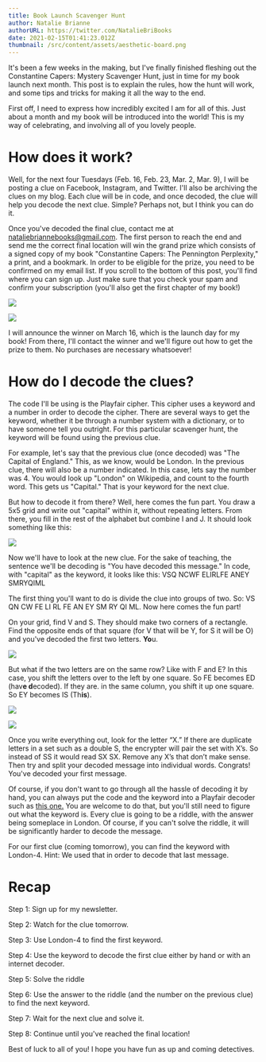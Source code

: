 ```yaml
---
title: Book Launch Scavenger Hunt
author: Natalie Brianne
authorURL: https://twitter.com/NatalieBriBooks
date: 2021-02-15T01:41:23.012Z
thumbnail: /src/content/assets/aesthetic-board.png
---
```

It's been a few weeks in the making, but I've finally finished fleshing out the Constantine Capers: Mystery Scavenger Hunt, just in time for my book launch next month. This post is to explain the rules, how the hunt will work, and some tips and tricks for making it all the way to the end.

First off, I need to express how incredibly excited I am for all of this. Just about a month and my book will be introduced into the world! This is my way of celebrating, and involving all of you lovely people.

# How does it work?

Well, for the next four Tuesdays (Feb. 16, Feb. 23, Mar. 2, Mar. 9), I will be posting a clue on Facebook, Instagram, and Twitter. I'll also be archiving the clues on my blog. Each clue will be in code, and once decoded, the clue will help you decode the next clue. Simple? Perhaps not, but I think you can do it. 

Once you've decoded the final clue, contact me at nataliebriannebooks@gmail.com. The first person to reach the end and send me the correct final location will win the grand prize which consists of a signed copy of my book "Constantine Capers: The Pennington Perplexity," a print, and a bookmark. In order to be eligible for the prize, you need to be confirmed on my email list. If you scroll to the bottom of this post, you'll find where you can sign up. Just make sure that you check your spam and confirm your subscription (you'll also get the first chapter of my book!)

![](/src/content/assets/d52785b5-6051-4a1b-b1c7-a6fe73d9655e.jpg)

![](/src/content/assets/screenshot-2021-01-18-at-10.48.30-am.jpeg)

I will announce the winner on March 16, which is the launch day for my book! From there, I'll contact the winner and we'll figure out how to get the prize to them. No purchases are necessary whatsoever!

# How do I decode the clues?

The code I'll be using is the Playfair cipher. This cipher uses a keyword and a number in order to decode the cipher. There are several ways to get the keyword, whether it be through a number system with a dictionary, or to have someone tell you outright. For this particular scavenger hunt, the keyword will be found using the previous clue. 

For example, let's say that the previous clue (once decoded) was "The Capital of England." This, as we know, would be London. In the previous clue, there will also be a number indicated. In this case, lets say the number was 4. You would look up "London" on Wikipedia, and count to the fourth word. This gets us "Capital." That is your keyword for the next clue. 

But how to decode it from there? Well, here comes the fun part. You draw a 5x5 grid and write out "capital" within it, without repeating letters. From there, you fill in the rest of the alphabet but combine I and J. It should look something like this: 

![](/src/content/assets/screen-shot-2021-02-14-at-7.05.08-pm.png)

Now we'll have to look at the new clue. For the sake of teaching, the sentence we'll be decoding is "You have decoded this message." In code, with "capital" as the keyword, it looks like this: VSQ NCWF ELIRLFE ANEY SMRYQIML

The first thing you'll want to do is divide the clue into groups of two. So: VS QN CW FE LI RL FE AN EY SM RY QI ML. Now here comes the fun part!

On your grid, find V and S. They should make two corners of a rectangle. Find the opposite ends of that square (for V that will be Y, for S it will be O) and you've decoded the first two letters. **Yo**u.

![](/src/content/assets/screen-shot-2021-02-14-at-7.13.08-pm.png)

But what if the two letters are on the same row? Like with F and E? In this case, you shift the letters over to the left by one square. So FE becomes ED (hav**e d**ecoded). If they are. in the same column, you shift it up one square. So EY becomes IS (Th**is**). 

![](/src/content/assets/screen-shot-2021-02-14-at-7.18.06-pm.png)

![](/src/content/assets/screen-shot-2021-02-14-at-7.18.46-pm.png)

Once you write everything out, look for the letter “X.” If there are duplicate letters in a set such as a double S, the encrypter will pair the set with X’s. So instead of SS it would read SX SX. Remove any X’s that don’t make sense. Then try and split your decoded message into individual words. Congrats! You've decoded your first message. 

Of course, if you don't want to go through all the hassle of decoding it by hand, you can always put the code and the keyword into a Playfair decoder such as [this one.](https://www.boxentriq.com/code-breaking/playfair-cipher) You are welcome to do that, but you'll still need to figure out what the keyword is. Every clue is going to be a riddle, with the answer being someplace in London. Of course, if you can't solve the riddle, it will be significantly harder to decode the message.

For our first clue (coming tomorrow), you can find the keyword with London-4. Hint: We used that in order to decode that last message. 

# Recap

Step 1: Sign up for my newsletter.

Step 2: Watch for the clue tomorrow.

Step 3: Use London-4 to find the first keyword.

Step 4: Use the keyword to decode the first clue either by hand or with an internet decoder.

Step 5: Solve the riddle

Step 6: Use the answer to the riddle (and the number on the previous clue) to find the next keyword.

Step 7: Wait for the next clue and solve it.

Step 8: Continue until you've reached the final location!



Best of luck to all of you! I hope you have fun as up and coming detectives.